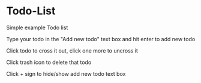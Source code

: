 # Todo-List
Simple example Todo list

Type your todo in the "Add new todo" text box and hit enter to add new todo

Click todo to cross it out, click one more to uncross it

Click trash icon to delete that todo

Click + sign to hide/show add new todo text box
